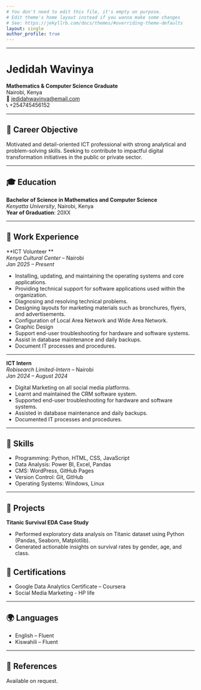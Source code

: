 ```yaml
---
# You don't need to edit this file, it's empty on purpose.
# Edit theme's home layout instead if you wanna make some changes
# See: https://jekyllrb.com/docs/themes/#overriding-theme-defaults
layout: single
author_profile: true
---
```

---

# Jedidah Wavinya

**Mathematics & Computer Science Graduate**  
Nairobi, Kenya  
📧 jedidahwavinya@email.com  
📞 +254745456152  

---

## 🎯 Career Objective

Motivated and detail-oriented ICT professional with strong analytical and problem-solving skills. Seeking to contribute to impactful digital transformation initiatives in the public or private sector.

---

## 🎓 Education

**Bachelor of Science in Mathematics and Computer Science**  
_Kenyatta University_, Nairobi, Kenya  
**Year of Graduation**: 20XX  

---

## 💼 Work Experience

**ICT Volunteer **  
_Kenya Cultural Center_ – Nairobi  
_Jan 2025 – Present_  
- Installing, updating, and maintaining the operating systems and core applications.
- Providing technical support for software applications used within the organization.
- Diagnosing and resolving technical problems.
- Designing layouts for marketing materials such as bronchures, flyers, and advertisements.
- Configuration of Local Area Network and Wide Area Network.
- Graphic Design
- Support end-user troubleshooting for hardware and software systems.  
- Assist in database maintenance and daily backups.  
- Document IT processes and procedures.  

---
**ICT Intern**  
_Robisearch Limited-Intern_ – Nairobi  
_Jan 2024 – August 2024_  
- Digital Marketing on all social media platforms.
- Learnt and maintained the CRM software system.
- Supported end-user troubleshooting for hardware and software systems.  
- Assisted in database maintenance and daily backups.  
- Documented IT processes and procedures.  

---

## 🧰 Skills

- Programming: Python, HTML, CSS, JavaScript  
- Data Analysis: Power BI, Excel, Pandas  
- CMS: WordPress, GitHub Pages  
- Version Control: Git, GitHub  
- Operating Systems: Windows, Linux  

---

## 🧪 Projects

**Titanic Survival EDA Case Study**  
- Performed exploratory data analysis on Titanic dataset using Python (Pandas, Seaborn, Matplotlib).  
- Generated actionable insights on survival rates by gender, age, and class.


## 📜 Certifications

- Google Data Analytics Certificate – Coursera  
- Social Media Marketing  - HP life   

---

## 🌍 Languages

- English – Fluent  
- Kiswahili – Fluent  

---

## 📄 References

Available on request.
